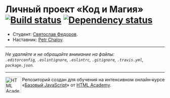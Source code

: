 # Личный проект «Код и Магия» [![Build status][travis-image]][travis-url] [![Dependency status][dependency-image]][dependency-url]

* Студент: [Святослав Федоров](https://up.htmlacademy.ru/javascript/5/user/131499).
* Наставник: [Petr Chalov](https://htmlacademy.ru/profile/id202126).

---

_Не удаляйте и не обращайте внимание на файлы:_<br>
_`.editorconfig`, `.eslintignore`, `.eslintrc`, `.gitignore`, `.travis.yml`, `package.json`._

---

<a href="https://htmlacademy.ru/intensive/javascript"><img align="left" width="50" height="50" title="HTML Academy" src="https://up.htmlacademy.ru/static/img/intensive/javascript/logo-for-github.svg"></a>

Репозиторий создан для обучения на интенсивном онлайн‑курсе «[Базовый JavaScript](https://htmlacademy.ru/intensive/javascript)» от [HTML Academy](https://htmlacademy.ru).

[travis-image]: https://travis-ci.org/htmlacademy-javascript/131499-code-and-magick.svg?branch=master
[travis-url]: https://travis-ci.org/htmlacademy-javascript/131499-code-and-magick
[dependency-image]: https://david-dm.org/htmlacademy-javascript/131499-code-and-magick.svg?style=flat-square
[dependency-url]: https://david-dm.org/htmlacademy-javascript/131499-code-and-magick
